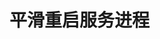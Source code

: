 <!--
 * @Descripttion: 
 * @version: 1.0.0
 * @Author: Mfy
 * @Date: 2020-12-10 17:48:36
 * @LastEditors: Mfy
 * @LastEditTime: 2020-12-10 17:48:49
-->
# 平滑重启服务进程